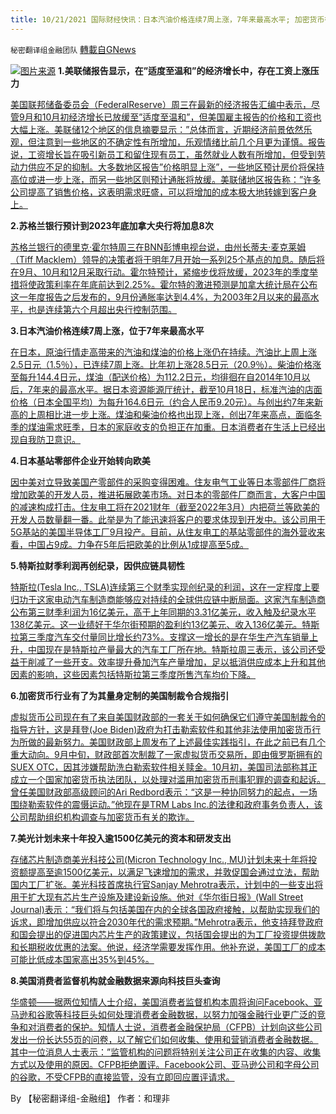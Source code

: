 ```yaml
---
title: 10/21/2021 国际财经快讯：日本汽油价格连续7周上涨，7年来最高水平; 加密货币行业有了为其量身定制的美国制裁令合规指引
---
```

`秘密翻译组金融团队` [轉載自GNews](https://gnews.org/zh-hans/1608133/)

![](https://assets.gnews.org/wp-content/uploads/2021/10/20211021-2.jpg)[图片来源](https://www.foxbusiness.com/economy/fed-report-shows-wage-pressures-amid-modest-to-moderate-economic-growth)
**1.美联储报告显示，在”适度至温和”的经济增长中，存在工资上涨压力**

[美国联邦储备委员会（FederalReserve）周三在最新的经济报告汇编中表示，尽管9月和10月初经济增长已放缓至”适度至温和”，但美国雇主报告的价格和工资也大幅上涨。美联储12个地区的信息摘要显示：”总体而言，近期经济前景依然乐观，但注意到一些地区的不确定性有所增加，乐观情绪比前几个月更为谨慎。报告说，工资增长旨在吸引新员工和留住现有员工，虽然就业人数有所增加，但受到劳动力供应不足的抑制。大多数地区报告”价格明显上涨”，一些地区预计房价将保持高位或进一步上涨，而另一些地区则预计通胀将放缓。美联储地区报告称：”许多公司提高了销售价格，这表明需求旺盛，可以将增加的成本极大地转嫁到客户身上。](https://www.foxbusiness.com/economy/fed-report-shows-wage-pressures-amid-modest-to-moderate-economic-growth)

**2.苏格兰银行预计到2023年底加拿大央行将加息8次**

[苏格兰银行的德里克·霍尔特周三在BNN彭博电视台说，由州长蒂夫·麦克莱姆（Tiff Macklem）领导的决策者将于明年7月开始一系列25个基点的加息。随后将在9月、10月和12月采取行动。霍尔特预计，紧缩步伐将放缓，2023年的季度举措将使政策利率在年底前达到2.25%。霍尔特的激进预测是加拿大统计局在公布这一年度报告之后发布的，9月份通胀率达到4.4%，为2003年2月以来的最高水平，也是连续第六个月超出央行控制范围。](https://www.bloomberg.com/news/articles/2021-10-20/scotiabank-sees-eight-bank-of-canada-rate-hikes-by-end-of-2023?srnd=premium-canada)

**3.日本汽油价格连续7周上涨，位于7年来最高水平**

[在日本，原油行情走高带来的汽油和煤油的价格上涨仍在持续。汽油比上周上涨2.5日元（1.5％），已连续7周上涨。比年初上涨28.5日元（20.9％）。柴油价格涨至每升144.4日元，煤油（配送价格）为112.2日元，均徘徊在自2014年10月以后，7年来的最高水平。据日本资源能源厅统计，截至10月18日，标准汽油的店面价格（日本全国平均）为每升164.6日元（约合人民币9.20元）。与创出约7年来新高的上周相比进一步上涨。煤油和柴油价格也出现上涨，创出7年来高点，面临冬季的煤油需求旺季，日本的家庭收支的负担正在加重。日本消费者在生活上已经出现自我防卫意识。](https://cn.nikkei.com/industry/ienvironment/46422-2021-10-21-10-38-34.html)

**4.日本基站零部件企业开始转向欧美**

[因中美对立导致美国产零部件的采购变得困难。住友电气工业等日本零部件厂商将增加欧美的开发人员，推进拓展欧美市场。对日本的零部件厂商而言，大客户中国的减速构成打击。住友电工将在2021财年（截至2022年3月）内把荷兰等欧美的开发人员数量翻一番。此举是为了能迅速将客户的要求体现到开发中。该公司用于5G基站的美国半导体工厂9月投产。目前，从住友电工的基站零部件的海外营收来看，中国占9成。力争在5年后把欧美的比例从1成提高至5成。](https://cn.nikkei.com/industry/itelectric-appliance/46412-2021-10-21-05-00-27.html)

**5.特斯拉财季利润再创纪录，因供应链具韧性**

[特斯拉(Tesla Inc., TSLA)连续第三个财季实现创纪录的利润，这在一定程度上要归功于这家电动汽车制造商能够应对持续的全球供应链中断局面。这家汽车制造商公布第三财季利润为16亿美元，高于上年同期的3.31亿美元，收入触及纪录水平138亿美元。这一业绩好于华尔街预期的盈利约13亿美元、收入136亿美元。特斯拉第三季度汽车交付量同比增长约73%。支撑这一增长的是在华生产汽车销量上升，中国现在是特斯拉产量最大的汽车工厂所在地。特斯拉周三表示，该公司还受益于削减了一些开支。效率提升叠加汽车产量增加，足以抵消供应成本上升和其他因素的影响，这些因素包括特斯拉第三季度所售汽车均价下降。](https://cn.wsj.com/articles/%E7%89%B9%E6%96%AF%E6%8B%89%E8%B4%A2%E5%AD%A3%E5%88%A9%E6%B6%A6%E5%88%9B%E7%BA%AA%E5%BD%95-%E5%9B%A0%E4%BE%9B%E5%BA%94%E9%93%BE%E5%85%B7%E6%9C%89%E9%9F%A7%E6%80%A7-11634772307)

**6.加密货币行业有了为其量身定制的美国制裁令合规指引**

[虚拟货币公司现在有了来自美国财政部的一套关于如何确保它们遵守美国制裁令的指导方针，这是拜登(Joe Biden)政府为打击勒索软件和其他非法使用加密货币行为所做的最新努力。美国财政部上周发布了上述最佳实践指引，在此之前已有几个重大动向。9月中旬，财政部首次制裁了一家虚拟货币交易所，即由俄罗斯拥有的SUEX OTC，因其涉嫌帮助洗白勒索软件相关赎金。10月初，美国司法部称其正成立一个国家加密货币执法团队，以处理对滥用加密货币刑事犯罪的调查和起诉。曾任美国财政部高级顾问的Ari Redbord表示：“这是一种协同努力的起点，一场围绕勒索软件的震慑运动。”他现在是TRM Labs Inc.的法律和政府事务负责人，该公司帮助组织机构调查与加密货币有关的欺诈。](https://cn.wsj.com/articles/%E5%8A%A0%E5%AF%86%E8%B4%A7%E5%B8%81%E8%A1%8C%E4%B8%9A%E6%9C%89%E4%BA%86%E4%B8%BA%E5%85%B6%E9%87%8F%E8%BA%AB%E5%AE%9A%E5%88%B6%E7%9A%84%E7%BE%8E%E5%9B%BD%E5%88%B6%E8%A3%81%E4%BB%A4%E5%90%88%E8%A7%84%E6%8C%87%E5%BC%95-11634799908)

**7.美光计划未来十年投入逾1500亿美元的资本和研发支出**

[存储芯片制造商美光科技公司(Micron Technology Inc., MU)计划未来十年将投资额提高至逾1500亿美元，以满足飞速增加的需求，并敦促国会通过立法，帮助国内工厂扩张。美光科技首席执行官Sanjay Mehrotra表示，计划中的一些支出将用于扩大现有芯片生产设施及建设新设施。他对《华尔街日报》(Wall Street Journal)表示：“我们将与包括美国在内的全球各国政府接触，以帮助实现我们的诉求，即增加供应以符合2030年代的需求预期。”Mehrotra表示，他支持拜登政府和国会提出的促进国内芯片生产的政策建议，包括国会提出的为工厂投资提供拨款和长期税收优惠的法案。他说，经济学需要发挥作用。他补充说，美国工厂的成本可能比低成本国家高出35%到45%。](https://cn.wsj.com/articles/%E7%BE%8E%E5%85%89%E8%AE%A1%E5%88%92%E6%9C%AA%E6%9D%A5%E5%8D%81%E5%B9%B4%E6%8A%95%E5%85%A5%E9%80%BE1500%E4%BA%BF%E7%BE%8E%E5%85%83%E7%9A%84%E8%B5%84%E6%9C%AC%E5%92%8C%E7%A0%94%E5%8F%91%E6%94%AF%E5%87%BA-11634729711)

**8.美国消费者监督机构就金融数据来源向科技巨头查询**

[华盛顿——据两位知情人士介绍，美国消费者监督机构本周将询问Facebook、亚马逊和谷歌等科技巨头如何处理消费者金融数据，以努力加强金融行业更广泛的竞争和对消费者的保护。知情人士说，消费者金融保护局（CFPB）计划向这些公司发出一份长达55页的问卷，以了解它们如何收集、使用和营销消费者金融数据。其中一位消息人士表示：”监管机构的问题将特别关注公司正在收集的内容、收集方式以及使用的原因。CFPB拒绝置评。Facebook公司、亚马逊公司和字母公司的谷歌，不受CFPB的直接监管，没有立即回应置评请求。](https://www.foxbusiness.com/technology/us-consumer-watchdog-to-query-tech-giants-over-financial-data-sources)

By 【秘密翻译组-金融组】
作者：和理非

